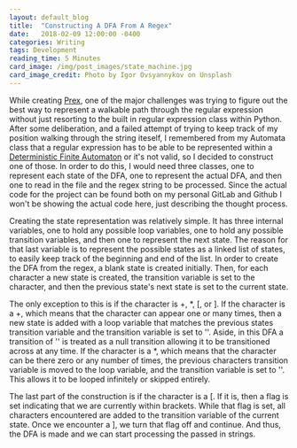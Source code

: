 ```yaml
---
layout: default_blog
title:  "Constructing A DFA From A Regex"
date:   2018-02-09 12:00:00 -0400
categories: Writing
tags: Development
reading_time: 5 Minutes
card_image: /img/post_images/state_machine.jpg
card_image_credit: Photo by Igor Ovsyannykov on Unsplash
---
```


While creating [Prex](https://doug-skinner.com/projects/2018/02/09/Prex.html),
one of the major challenges was trying to figure out the best way to represent a
walkable path through the regular expression without just resorting to the built in regular
expression class within Python. After some deliberation, and a failed attempt of
trying to keep track of my position walking through the string iteself, I
remembered from my Automata class that a regular expression has to be able to be
represented within a
[Deterministic Finite Automaton](https://en.wikipedia.org/wiki/Deterministic_finite_automaton) or it's
not valid, so I decided to construct one of those. In order to do this, I would
need three classes, one to represent each state of the DFA, one to represent the
actual DFA, and then one to read in the file and the regex string to be
processed. Since the actual code for the project can be found both on my personal GitLab
and Github I won't be showing the actual code here, just describing the thought
process.

Creating the state representation was relatively simple. It has three
internal variables, one to hold any possible loop variables, one to hold any
possible transition variables, and then one to represent the next state. The
reason for that last variable is to represent the possible states as a linked
list of states, to easily keep track of the beginning and end of the list. In
order to create the DFA from the regex, a blank state is created initially.
Then, for each character a new state is created, the transition variable is set
to the character, and then the previous state's next state is set to the current
state.

The only exception to this is if the character is +, \*, [, or ]. If the
character is a +, which means that the character can appear one or many times,
then a new state is added with a loop variable that matches the previous states
transition variable and the transition variable is set to ''. Aside, in this DFA
a transition of '' is treated as a null transition allowing it to be
transitioned across at any time. If the character is a \*, which means that the character can be there zero or
any number of times, the previous characters transition variable is moved to the
loop variable, and the transition variable is set to ''. This allows it to be
looped infinitely or skipped entirely.

The last part of the construction is if the character is a [. If it is, then a
flag is set indicating that we are currently within brackets. While that flag is
set, all characters encountered are added to the transition variable of the
current state. Once we encounter a ], we turn that flag off and continue. And
thus, the DFA is made and we can start processing the passed in strings.

